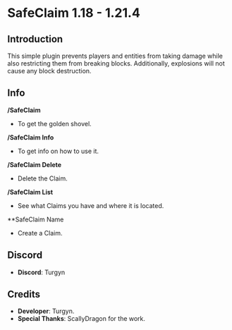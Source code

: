# SafeClaim 1.18 - 1.21.4

## Introduction
This simple plugin prevents players and entities from taking damage while also restricting them from breaking blocks. Additionally, explosions will not cause any block destruction.

## Info
**/SafeClaim**
- To get the golden shovel.
  
**/SafeClaim Info**
- To get info on how to use it.
  
**/SafeClaim Delete <name>**
- Delete the Claim.
  
**/SafeClaim List**
- See what Claims you have and where it is located.
  
**SafeClaim Name <name>
- Create a Claim.
  
## Discord
- **Discord**: Turgyn

## Credits

- **Developer**: Turgyn.
- **Special Thanks**: ScallyDragon for the work.

